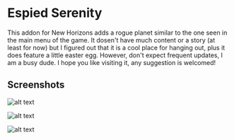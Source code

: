 # Espied Serenity

This addon for New Horizons adds a rogue planet similar to the one seen in the main menu of the game. It dosen't have much content or a story (at least for now) but I figured out that it is a cool place for hanging out, plus it does feature a little easter egg. However, don't expect frequent updates, I am a busy dude. I hope you like visiting it, any suggestion is welcomed!

## Screenshots

![alt text](https://cdn.discordapp.com/attachments/571338136869928971/1020727591600128040/unknown.png)

![alt text](https://cdn.discordapp.com/attachments/571338136869928971/1020728269986861147/unknown.png) 

![alt text](https://cdn.discordapp.com/attachments/571338136869928971/1020728330238050405/unknown.png) 
